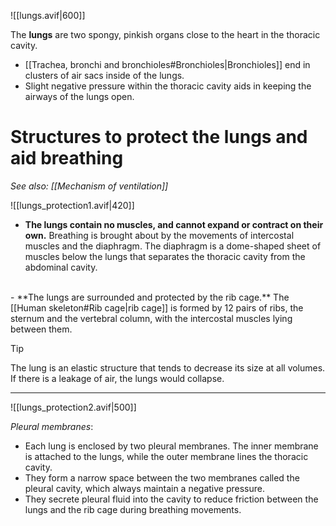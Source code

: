 ![[lungs.avif|600]]

The **lungs** are two spongy, pinkish organs close to the heart in the <span class="hi-blue">thoracic cavity</span>.
- [[Trachea, bronchi and bronchioles#Bronchioles|Bronchioles]] end in clusters of air sacs inside of the lungs.
- <span class="hi-green">Slight negative pressure</span> within the thoracic cavity aids in keeping the airways of the lungs open.

# Structures to protect the lungs and aid breathing
*See also: [[Mechanism of ventilation]]*

![[lungs_protection1.avif|420]]

- **The lungs contain no muscles, and cannot expand or contract on their own.**
  Breathing is brought about by the <span class="hi-green">movements of intercostal muscles and the diaphragm</span>. The diaphragm is a dome-shaped sheet of muscles below the lungs that separates the thoracic cavity from the abdominal cavity.
<br>
- **The lungs are surrounded and protected by the rib cage.**
  The [[Human skeleton#Rib cage|rib cage]] is formed by 12 pairs of ribs, the sternum and the vertebral column, with the <span class="hi-blue">intercostal muscles</span> lying between them.

> [!tip]
> The lung is an elastic structure that tends to decrease its size at all volumes. If there is a leakage of air, the lungs would collapse.

---

![[lungs_protection2.avif|500]]

*Pleural membranes*:
- Each lung is <span class="hi-green">enclosed by two pleural membranes</span>. The inner membrane is attached to the lungs, while the outer membrane lines the <span class="hi-blue">thoracic cavity</span>.
- They form a narrow space between the two membranes called the <span class="hi-blue">pleural cavity</span>, which always maintain a negative pressure.
- They secrete <span class="hi-blue">pleural fluid</span> into the cavity to <span class="hi-green">reduce friction between the lungs and the rib cage</span> during breathing movements.
